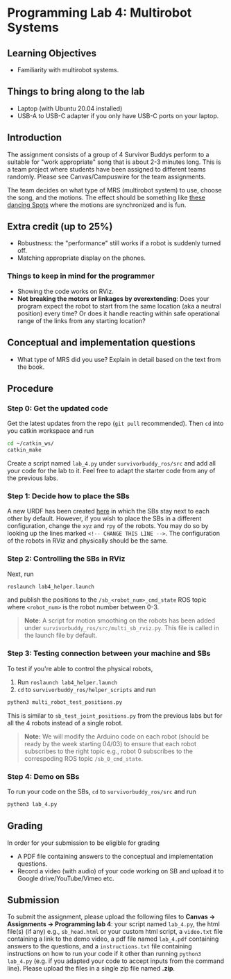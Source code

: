 # Programming Lab 4: Multirobot Systems

## Learning Objectives

- Familiarity with multirobot systems.

## Things to bring along to the lab

- Laptop (with Ubuntu 20.04 installed)
- USB-A to USB-C adapter if you only have USB-C ports on your laptop.

## Introduction

The assignment consists of a group of 4 Survivor Buddys perform to a suitable for "work appropriate" song that is about 2-3 minutes long. This is a team project where students have been assigned to different teams randomly. Please see Canvas/Campuswire for the team assignments.

The team decides on what type of MRS (multirobot system) to use, choose the song, and the motions. The effect should be something like [these dancing Spots](https://youtu.be/7atZfX85nd4) where the motions are synchronized and is fun.

## Extra credit (up to 25%)

- Robustness: the "performance" still works if a robot is suddenly turned off.
- Matching appropriate display on the phones.

### Things to keep in mind for the programmer

- Showing the code works on RViz.
- **Not breaking the motors or linkages by overextending**: Does your program expect the robot to start from the same location (aka a neutral position) every time? Or does it handle reacting within safe operational range of the links from any starting location?

## Conceptual and implementation questions

- What type of MRS did you use? Explain in detail based on the text from the book.

## Procedure

### Step 0: Get the updated code

Get the latest updates from the repo (`git pull` recommended). Then `cd` into you catkin workspace and run

```sh
cd ~/catkin_ws/
catkin_make
```

Create a script named `lab_4.py` under `survivorbuddy_ros/src` and add all your code for the lab to it. Feel free to adapt the starter code from any of the previous labs. 

### Step 1: Decide how to place the SBs

A new URDF has been created [here](https://github.com/yashas-salankimatt/sb_master_repo/blob/master/survivorbuddy_ros/urdf/4_survivorbuddy.urdf) in which the SBs stay next to each other by default. However, if you wish to place the SBs in a different configuration, change the `xyz` and `rpy` of the robots. You may do so by looking up the lines marked `<!-- CHANGE THIS LINE -->`. The configuration of the robots in RViz and physically should be the same.

### Step 2: Controlling the SBs in RViz

Next, run

```sh
roslaunch lab4_helper.launch
```

and publish the positions to the `/sb_<robot_num>_cmd_state` ROS topic where `<robot_num>` is the robot number between 0-3.

>__Note:__ A script for motion smoothing on the robots has been added under `survivorbuddy_ros/src/multi_sb_rviz.py`. This file is called in the launch file by default.

### Step 3: Testing connection between your machine and SBs

To test if you're able to control the physical robots, 
1. Run `roslaunch lab4_helper.launch`
2. `cd` to `survivorbuddy_ros/helper_scripts` and run

```sh
python3 multi_robot_test_positions.py
```
This is similar to `sb_test_joint_positions.py` from the previous labs but for all the 4 robots instead of a single robot.

>__Note:__ We will modify the Arduino code on each robot (should be ready by the week starting 04/03) to ensure that each robot subscribes to the right topic e.g., robot 0 subscribes to the correspoding ROS topic `/sb_0_cmd_state`.

### Step 4: Demo on SBs

To run your code on the SBs, `cd` to `survivorbuddy_ros/src` and run

```sh
python3 lab_4.py
```

## Grading

In order for your submission to be eligible for grading

- A PDF file containing answers to the conceptual and implementation questions.
- Record a video (with audio) of your code working on SB and upload it to Google drive/YouTube/Vimeo etc.

## Submission

To submit the assignment, please upload the following files to **Canvas -> Assignments -> Programming lab 4**: your script named `lab_4.py`, the html file(s) (if any) e.g., `sb_head.html` or your custom html script,  a `video.txt` file containing a link to the demo video, a pdf file named `lab_4.pdf` containing answers to the questions, and a `instructions.txt` file containing instructions on how to run your code if it other than running `python3 lab_4.py` (e.g. if you adapted your code to accept inputs from the command line). Please upload the files in a single zip file named **<your UIN>.zip**.
